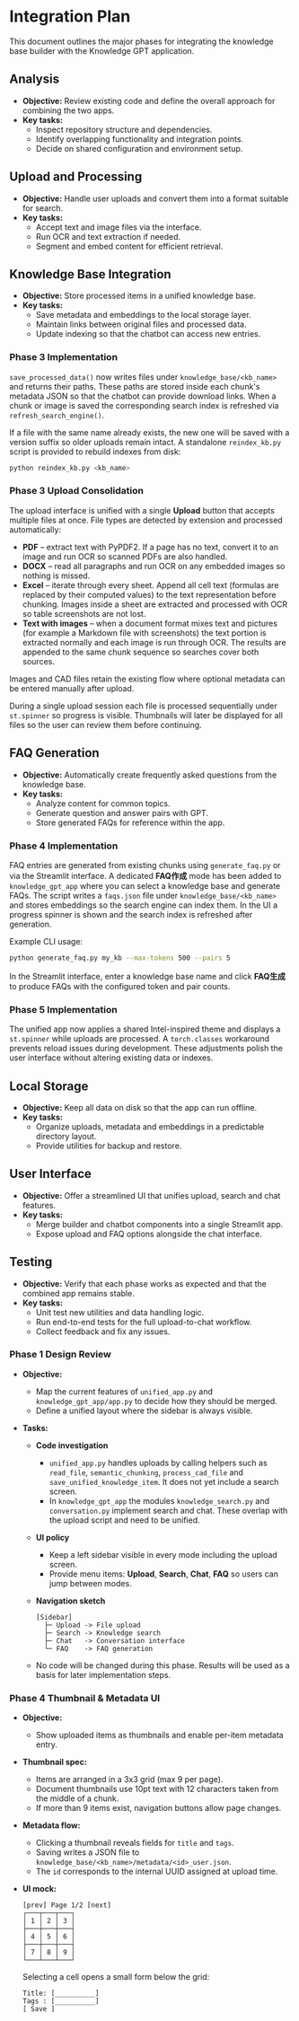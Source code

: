 # Integration Plan

This document outlines the major phases for integrating the knowledge base builder with the Knowledge GPT application.

## Analysis
- **Objective:** Review existing code and define the overall approach for combining the two apps.
- **Key tasks:**
  - Inspect repository structure and dependencies.
  - Identify overlapping functionality and integration points.
  - Decide on shared configuration and environment setup.

## Upload and Processing
- **Objective:** Handle user uploads and convert them into a format suitable for search.
- **Key tasks:**
  - Accept text and image files via the interface.
  - Run OCR and text extraction if needed.
  - Segment and embed content for efficient retrieval.

## Knowledge Base Integration
- **Objective:** Store processed items in a unified knowledge base.
- **Key tasks:**
  - Save metadata and embeddings to the local storage layer.
  - Maintain links between original files and processed data.
  - Update indexing so that the chatbot can access new entries.

### Phase 3 Implementation

`save_processed_data()` now writes files under `knowledge_base/<kb_name>` and
returns their paths. These paths are stored inside each chunk's metadata JSON so
that the chatbot can provide download links. When a chunk or image is saved the
corresponding search index is refreshed via `refresh_search_engine()`.

If a file with the same name already exists, the new one will be saved with a
version suffix so older uploads remain intact. A standalone `reindex_kb.py`
script is provided to rebuild indexes from disk:

```bash
python reindex_kb.py <kb_name>
```

### Phase 3 Upload Consolidation

The upload interface is unified with a single **Upload** button that accepts
multiple files at once. File types are detected by extension and processed
automatically:

- **PDF** – extract text with PyPDF2. If a page has no text, convert it to an
  image and run OCR so scanned PDFs are also handled.
- **DOCX** – read all paragraphs and run OCR on any embedded images so nothing
  is missed.
- **Excel** – iterate through every sheet. Append all cell text (formulas are
  replaced by their computed values) to the text representation before
  chunking. Images inside a sheet are extracted and processed with OCR so table
  screenshots are not lost.
- **Text with images** – when a document format mixes text and pictures (for
  example a Markdown file with screenshots) the text portion is extracted
  normally and each image is run through OCR. The results are appended to the
  same chunk sequence so searches cover both sources.

Images and CAD files retain the existing flow where optional metadata can be
entered manually after upload.

During a single upload session each file is processed sequentially under
`st.spinner` so progress is visible. Thumbnails will later be displayed for all
files so the user can review them before continuing.

## FAQ Generation
- **Objective:** Automatically create frequently asked questions from the knowledge base.
- **Key tasks:**
  - Analyze content for common topics.
  - Generate question and answer pairs with GPT.
  - Store generated FAQs for reference within the app.

### Phase 4 Implementation

FAQ entries are generated from existing chunks using `generate_faq.py` or via the
Streamlit interface. A dedicated **FAQ作成** mode has been added to
`knowledge_gpt_app` where you can select a knowledge base and generate FAQs.
The script writes a `faqs.json` file under `knowledge_base/<kb_name>` and stores
embeddings so the search engine can index them. In the UI a progress spinner is
shown and the search index is refreshed after generation.

Example CLI usage:

```bash
python generate_faq.py my_kb --max-tokens 500 --pairs 5
```

In the Streamlit interface, enter a knowledge base name and click **FAQ生成** to
produce FAQs with the configured token and pair counts.

### Phase 5 Implementation

The unified app now applies a shared Intel-inspired theme and displays a
`st.spinner` while uploads are processed. A `torch.classes` workaround prevents
reload issues during development. These adjustments polish the user interface
without altering existing data or indexes.

## Local Storage
- **Objective:** Keep all data on disk so that the app can run offline.
- **Key tasks:**
  - Organize uploads, metadata and embeddings in a predictable directory layout.
  - Provide utilities for backup and restore.

## User Interface
- **Objective:** Offer a streamlined UI that unifies upload, search and chat features.
- **Key tasks:**
  - Merge builder and chatbot components into a single Streamlit app.
  - Expose upload and FAQ options alongside the chat interface.

## Testing
- **Objective:** Verify that each phase works as expected and that the combined app remains stable.
- **Key tasks:**
  - Unit test new utilities and data handling logic.
  - Run end-to-end tests for the full upload-to-chat workflow.
  - Collect feedback and fix any issues.

### Phase 1 Design Review

- **Objective:**
  - Map the current features of `unified_app.py` and `knowledge_gpt_app/app.py` to
    decide how they should be merged.
  - Define a unified layout where the sidebar is always visible.

- **Tasks:**
  - **Code investigation**
    - `unified_app.py` handles uploads by calling helpers such as
      `read_file`, `semantic_chunking`, `process_cad_file` and
      `save_unified_knowledge_item`.
      It does not yet include a search screen.
    - In `knowledge_gpt_app` the modules `knowledge_search.py` and `conversation.py`
      implement search and chat. These overlap with the upload script and need to
      be unified.
  - **UI policy**
    - Keep a left sidebar visible in every mode including the upload screen.
    - Provide menu items: **Upload**, **Search**, **Chat**, **FAQ** so users can
      jump between modes.
  - **Navigation sketch**

    ```
    [Sidebar]
      ├─ Upload -> File upload
      ├─ Search -> Knowledge search
      ├─ Chat   -> Conversation interface
      └─ FAQ    -> FAQ generation
    ```

  - No code will be changed during this phase. Results will be used as a basis
    for later implementation steps.

### Phase 4 Thumbnail & Metadata UI

- **Objective:**
  - Show uploaded items as thumbnails and enable per-item metadata entry.
- **Thumbnail spec:**
  - Items are arranged in a 3x3 grid (max 9 per page).
  - Document thumbnails use 10pt text with 12 characters taken from the middle
    of a chunk.
  - If more than 9 items exist, navigation buttons allow page changes.
- **Metadata flow:**
  - Clicking a thumbnail reveals fields for `title` and `tags`.
  - Saving writes a JSON file to `knowledge_base/<kb_name>/metadata/<id>_user.json`.
  - The `id` corresponds to the internal UUID assigned at upload time.
- **UI mock:**

  ```
  [prev] Page 1/2 [next]
  ┌───┬───┬───┐
  │ 1 │ 2 │ 3 │
  ├───┼───┼───┤
  │ 4 │ 5 │ 6 │
  ├───┼───┼───┤
  │ 7 │ 8 │ 9 │
  └───┴───┴───┘
  ```
  Selecting a cell opens a small form below the grid:

  ```
  Title: [__________]
  Tags : [__________]
  [ Save ]
  ```

